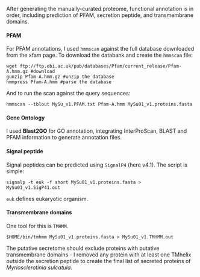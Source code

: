 After generating the manually-curated proteome, functional annotation is in order, including prediction of PFAM, secretion peptide, and transmembrane domains. 

#### PFAM
For PFAM annotations, I used `hmmscan` against the full database downloaded from the xfam page. To download the databank and create the `hmmscan` file:
```ShellSession
wget ftp://ftp.ebi.ac.uk/pub/databases/Pfam/current_release/Pfam-A.hmm.gz #download
gunzip Pfam-A.hmm.gz #unzip the database
hmmpress Pfam-A.hmm #parse the database
```
And to run the scan against the query sequences:
```ShellSession
hmmscan --tblout MySu_v1.PFAM.txt Pfam-A.hmm MySu01_v1.proteins.fasta
```

#### Gene Ontology
I used **Blast2GO** for GO annotation, integrating InterProScan, BLAST and PFAM information to generate annotation files. 

#### Signal peptide
Signal peptides can be predicted using `SignalP4` (here v4.1). The script is simple:
```ShellSession
signalp -t euk -f short MySu01_v1.proteins.fasta > MySu01_v1.SigP41.out
```
`euk` defines eukaryotic organism. 

#### Transmembrane domains

One tool for this is `TMHMM`. 
```ShellSession
$HOME/bin/tmhmm MySu01_v1.proteins.fasta > MySu01_v1.TMHMM.out
```
The putative secretome should exclude proteins with putative transmembrane domains - I removed any protein with at least one TMhelix outside the secretion peptide to create the final list of secreted proteins of *Myriosclerotinia sulcatula*. 
